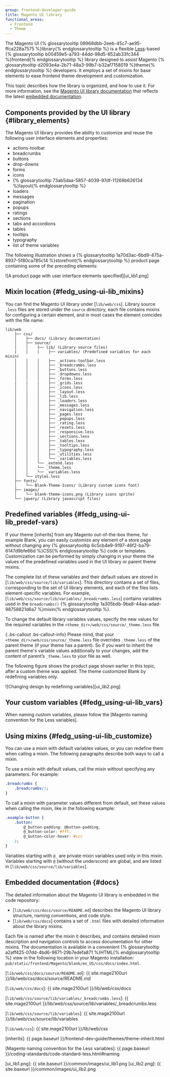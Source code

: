 ```yaml
---
group: frontend-developer-guide
title: Magento UI library
functional_areas:
  - Frontend
  - Theme
---
```


The Magento UI {% glossarytooltip 08968dbb-2eeb-45c7-ae95-ffca228a7575 %}library{% endglossarytooltip %} is a flexible [Less]-based {% glossarytooltip b00459e5-a793-44dd-98d5-852ab33fc344 %}frontend{% endglossarytooltip %} library designed to assist Magento {% glossarytooltip d2093e4a-2b71-48a3-99b7-b32af7158019 %}theme{% endglossarytooltip %} developers.
It employs a set of mixins for base elements to ease frontend theme development and customization.

This topic describes how the library is organized, and how to use it. For more information, see the [Magento UI library documentation] that reflects the latest [embedded documentation].

## Components provided by the UI library {#library_elements}

The Magento UI library provides the ability to customize and reuse the following user interface elements and properties:
*	actions-toolbar
*	breadcrumbs
*	buttons
*	drop-downs
*	forms
*	icons
*	{% glossarytooltip 73ab5daa-5857-4039-97df-11269b626134 %}layout{% endglossarytooltip %}
*	loaders
*	messages
*	pagination
*	popups
*	ratings
*	sections
*	tabs and accordions
*	tables
*	tooltips
*	typography
*	list of theme variables

The following illustration shows a {% glossarytooltip 1a70d3ac-6bd9-475a-8937-5f80ca785c14 %}storefront{% endglossarytooltip %} product page containing some of the preceding elements:

![A product page with user interface elements specified][ui_lib1.png]

## Mixin location {#fedg_using-ui-lib_mixins}

You can find the Magento UI library under [`lib/web/css`].
Library source `.less` files are stored under the `source` directory, each file contains mixins for configuring a certain element, and in most cases the element coincides with the file name:
```tree
lib/web
    ├── css/
    │    ├── docs/ (Library documentation)
    │    ├── source/
    │    │    ├── lib/ (Library source files)
    |    |    |    ├── variables/ (Predefined variables for each mixin)
    │    │    │    ├── _actions-toolbar.less
    │    │    │    ├── _breadcrumbs.less
    │    │    │    ├── _buttons.less
    │    │    │    ├── _dropdowns.less
    │    │    │    ├── _forms.less
    |    |    |    ├── _grids.less
    │    │    │    ├── _icons.less
    │    │    │    ├── _layout.less
    │    │    │    ├── _lib.less
    │    │    │    ├── _loaders.less
    │    │    │    ├── _messages.less
    │    │    │    ├── _navigation.less
    │    │    │    ├── _pages.less
    │    │    │    ├── _popups.less
    │    │    │    ├── _rating.less
    │    │    │    ├── _resets.less
    │    │    │    ├── _responsive.less
    │    │    │    ├── _sections.less
    │    │    │    ├── _tables.less
    │    │    │    ├── _tooltips.less
    │    │    │    ├── _typography.less
    │    │    │    ├── _utilities.less
    │    │    │    └── _variables.less
    │    │    └── _extend.less
    │    │    └── _theme.less
    │    │    └── _variables.less
    │    └── styles.less
    ├── fonts/
    │    └── Blank-Theme-Icons/ (Library custom icons font)
    ├── images/
    │    └── blank-theme-icons.png (Library icons sprite)
    └── jquery/ (Library javascript files)
```

## Predefined variables {#fedg_using-ui-lib_predef-vars}

If your theme [inherits] from any Magento out-of-the-box theme, for example Blank, you can easily customize any element of a store page without changing any {% glossarytooltip 6c5cb4e9-9197-46f2-ba79-6147d9bfe66d %}CSS{% endglossarytooltip %} code or templates.
Customization can be performed by simply changing in your theme the values of the predefined variables used in the UI library or parent theme mixins.

The complete list of these variables and their default values are stored in [`lib/web/css/source/lib/variables`].
This directory contains a set of files, corresponding to the set of UI library elements, and each of the files lists element-specific variables.
For example, [`lib/web/css/source/lib/variables/_breadcrumbs.less`] contains variables used in the `breadcrumbs()` {% glossarytooltip 1a305bdb-9be8-44aa-adad-98758821d6a7 %}mixin{% endglossarytooltip %}.

To change the default library variables values, specify the new values for the required variables in the `<theme_dir>/web/css/source/_theme.less` file.

{:.bs-callout .bs-callout-info}
Please mind, that your `<theme_dir>/web/css/source/_theme.less` file overrides `_theme.less` of the parent theme (if your theme has a parent).
So if you want to inherit the parent theme's variable values additionally to your changes, add the content of parent’s `_theme.less` to your file as well.

The following figure shows the product page shown earlier in this topic, after a custom theme was applied.
The theme customized Blank by redefining variables only.

![Changing design by redefining variables][ui_lib2.png]

## Your custom variables {#fedg_using-ui-lib_vars}

When naming custom variables, please follow the [Magento naming convention for the Less variables].

## Using mixins {#fedg_using-ui-lib_customize}

You can use a mixin with default variables values, or you can redefine them when calling a mixin.
The following paragraphs describe both ways to call a mixin.

To use a mixin with default values, call the mixin without specifying any parameters.
For example:
```css
.breadcrumbs {
    .breadcrumbs();
}
```
To call a mixin with parameter values different from default, set these values when calling the mixin, like in the following example:
```css
.example-button {
    .button(
        @_button-padding: @button-padding,
        @_button-color: #fff,
        @_button-color-hover: #ccc
    );
}
```
Variables starting with `@_` are private mixin variables used only in this mixin.
Variables starting with `@` (without the underscore) are global, and are listed in [`lib/web/css/source/lib/variables`].

## Embedded documentation {#docs}

The detailed information about the Magento UI library is embedded in the code repository:
* [`lib/web/css/docs/source/README.md`] describes the Magento UI library structure, naming conventions, and code style.
* [`lib/web/css/docs`] contains a set of `.html` files with detailed information about the library mixins.

Each file is named after the mixin it describes, and contains detailed mixin description and navigation controls to access documentation for other mixins.
The documentation is available in a convenient {% glossarytooltip a2aff425-07dd-4bd6-9671-29b7edefa871 %}HTML{% endglossarytooltip %} view in the following location in your Magento installation: `pub/static/frontend/Magento/blank/en_US/css/docs/index.html`.


<!-- Link definitions -->

[`lib/web/css/docs/source/README.md`]: {{ site.mage2100url }}/lib/web/css/docs/source/README.md

[`lib/web/css/docs`]: {{ site.mage2100url }}/lib/web/css/docs

[`lib/web/css/source/lib/variables/_breadcrumbs.less`]: {{ site.mage2100url }}/lib/web/css/source/lib/variables/_breadcrumbs.less

[`lib/web/css/source/lib/variables`]: {{ site.mage2100url }}/lib/web/css/source/lib/variables

[`lib/web/css`]: {{ site.mage2100url }}/lib/web/css

[embedded documentation]: #docs
[inherits]: {{ page.baseurl }}/frontend-dev-guide/themes/theme-inherit.html

[Less]: http://lesscss.org/

[Magento naming convention for the Less variables]: {{ page.baseurl }}/coding-standards/code-standard-less.html#naming

[Magento UI library documentation]: https://magento-devdocs.github.io/magento2-ui-library/

[ui_lib1.png]: {{ site.baseurl }}/common/images/ui_lib1.png
[ui_lib2.png]: {{ site.baseurl }}/common/images/ui_lib2.png


